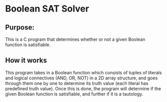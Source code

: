 # Boolean SAT Solver

<h2> Purpose: </h2>

<p>
  This is a C program that determines whether or not a given Boolean function is satisfiable.
</p>

<h2> How it works </h2>

<p>
  This program takes in a Boolean function which consists of tuples of literals and logical connectives (AND, OR, NOT) in a 2D array structure, and goes through them one by one to determine its truth value (each literal has predefined truth value). Once this is done, the program will determine if the given Boolean function is satisfiable, and further if it is a tautology.
</p>
